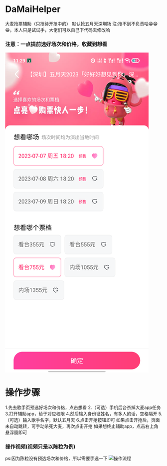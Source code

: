 # DaMaiHelper
大麦抢票辅助（只抢待开抢中的）
默认抢五月天深圳场
注:抢不到不负责哈😁😁😁，本人只是试试手，大佬们可以自己下代码去修改哈

### 注意：一点提前选好场次和价格，收藏到想看
![想看](xkan.png)

# 操作步骤
1.先去歌手页预选好场次和价格，点击想看
2.（可选）手机后台杀掉大麦app任务
3.打开辅助app，给于对应权限
4.然后输入身份证姓名，有多人的话，空格隔开
5.（可选）输入歌手名字，默认五月天
6.点击开抢按钮即可
如果点击开抢后，页面未自动跳转，可手动杀死大麦，再次点击开抢
如果想终止辅助app，点击右上角悬浮窗即可

### 操作视频(视频只是以陈粒为例)
ps:因为陈粒没有预选场次和价格，所以需要手选一下
![操作流程](操作视频.gif)




